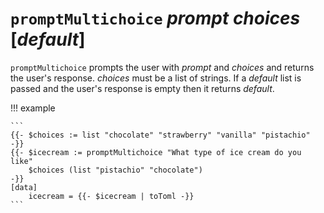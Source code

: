 # `promptMultichoice` *prompt* *choices* [*default*]

`promptMultichoice` prompts the user with *prompt* and *choices* and returns the
user's response. *choices* must be a list of strings. If a *default* list is
passed and the user's response is empty then it returns *default*.

!!! example

    ```
    {{- $choices := list "chocolate" "strawberry" "vanilla" "pistachio" -}}
    {{- $icecream := promptMultichoice "What type of ice cream do you like"
        $choices (list "pistachio" "chocolate")
    -}}
    [data]
        icecream = {{- $icecream | toToml -}}
    ```
